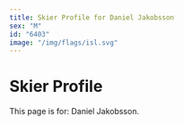 ```yaml
---
title: Skier Profile for Daniel Jakobsson
sex: "M"
id: "6403"
image: "/img/flags/isl.svg" 
---
```


# Skier Profile

This page is for: Daniel Jakobsson.
    